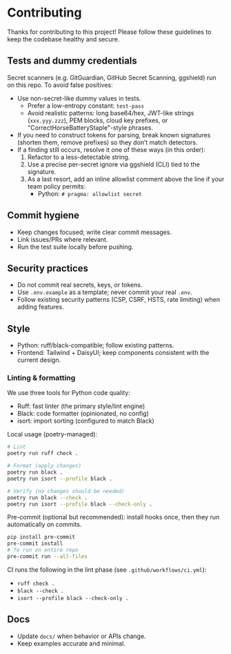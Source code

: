 # Contributing

Thanks for contributing to this project! Please follow these guidelines to keep the codebase healthy and secure.

## Tests and dummy credentials

Secret scanners (e.g. GitGuardian, GitHub Secret Scanning, ggshield) run on this repo. To avoid false positives:

- Use non-secret-like dummy values in tests.
  - Prefer a low-entropy constant: `test-pass`
  - Avoid realistic patterns: long base64/hex, JWT-like strings (`xxx.yyy.zzz`), PEM blocks, cloud key prefixes, or "CorrectHorseBatteryStaple"-style phrases.
- If you need to construct tokens for parsing, break known signatures (shorten them, remove prefixes) so they don’t match detectors.
- If a finding still occurs, resolve it one of these ways (in this order):
  1. Refactor to a less-detectable string.
  2. Use a precise per-secret ignore via ggshield (CLI) tied to the signature.
  3. As a last resort, add an inline allowlist comment above the line if your team policy permits:
     - Python: `# pragma: allowlist secret`

## Commit hygiene

- Keep changes focused; write clear commit messages.
- Link issues/PRs where relevant.
- Run the test suite locally before pushing.

## Security practices

- Do not commit real secrets, keys, or tokens.
- Use `.env.example` as a template; never commit your real `.env`.
- Follow existing security patterns (CSP, CSRF, HSTS, rate limiting) when adding features.

## Style

- Python: ruff/black-compatible; follow existing patterns.
- Frontend: Tailwind + DaisyUI; keep components consistent with the current design.

### Linting & formatting

We use three tools for Python code quality:

- Ruff: fast linter (the primary style/lint engine)
- Black: code formatter (opinionated, no config)
- isort: import sorting (configured to match Black)

Local usage (poetry-managed):

```sh
# Lint
poetry run ruff check .

# Format (apply changes)
poetry run black .
poetry run isort --profile black .

# Verify (no changes should be needed)
poetry run black --check .
poetry run isort --profile black --check-only .
```

Pre-commit (optional but recommended): install hooks once, then they run automatically on commits.

```sh
pip install pre-commit
pre-commit install
# To run on entire repo
pre-commit run --all-files
```

CI runs the following in the lint phase (see `.github/workflows/ci.yml`):

- `ruff check .`
- `black --check .`
- `isort --profile black --check-only .`

## Docs

- Update `docs/` when behavior or APIs change.
- Keep examples accurate and minimal.
